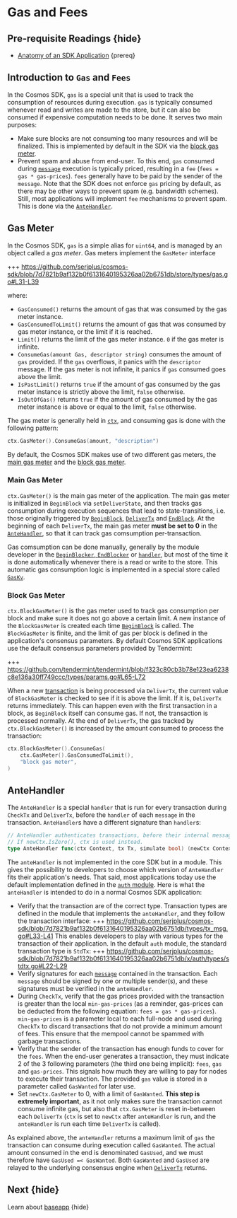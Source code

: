 <!--
order: 4
synopsis: This document describes the default strategies to handle gas and fees within a Cosmos SDK application.
-->

# Gas and Fees 

## Pre-requisite Readings {hide}

- [Anatomy of an SDK Application](./app-anatomy.md) {prereq}

## Introduction to `Gas` and `Fees`

In the Cosmos SDK, `gas` is a special unit that is used to track the consumption of resources during execution. `gas` is typically consumed whenever read and writes are made to the store, but it can also be consumed if expensive computation needs to be done. It serves two main purposes:

- Make sure blocks are not consuming too many resources and will be finalized. This is implemented by default in the SDK via the [block gas meter](#block-gas-meter).
- Prevent spam and abuse from end-user. To this end, `gas` consumed during [`message`](../building-modules/messages-and-queries.md#messages) execution is typically priced, resulting in a `fee` (`fees = gas * gas-prices`). `fees` generally have to be paid by the sender of the `message`. Note that the SDK does not enforce `gas` pricing by default, as there may be other ways to prevent spam (e.g. bandwidth schemes). Still, most applications will implement `fee` mechanisms to prevent spam. This is done via the [`AnteHandler`](#antehandler).  

## Gas Meter

In the Cosmos SDK, `gas` is a simple alias for `uint64`, and is managed by an object called a *gas meter*. Gas meters implement the `GasMeter` interface

+++ https://github.com/serjplus/cosmos-sdk/blob/7d7821b9af132b0f6131640195326aa02b6751db/store/types/gas.go#L31-L39

where:

- `GasConsumed()` returns the amount of gas that was consumed by the gas meter instance.
- `GasConsumedToLimit()` returns the amount of gas that was consumed by gas meter instance, or the limit if it is reached.
- `Limit()` returns the limit of the gas meter instance. `0` if the gas meter is infinite. 
- `ConsumeGas(amount Gas, descriptor string)` consumes the amount of `gas` provided. If the `gas` overflows, it panics with the `descriptor` message. If the gas meter is not infinite, it panics if `gas` consumed goes above the limit. 
- `IsPastLimit()` returns `true` if the amount of gas consumed by the gas meter instance is strictly above the limit, `false` otherwise. 
- `IsOutOfGas()` returns `true` if the amount of gas consumed by the gas meter instance is above or equal to the limit, `false` otherwise.

The gas meter is generally held in [`ctx`](../core/context.md), and consuming gas is done with the following pattern:

```go
ctx.GasMeter().ConsumeGas(amount, "description")
```

By default, the Cosmos SDK makes use of two different gas meters, the [main gas meter](#main-gas-metter[) and the [block gas meter](#block-gas-meter). 

### Main Gas Meter

`ctx.GasMeter()` is the main gas meter of the application. The main gas meter is initialized in `BeginBlock` via `setDeliverState`, and then tracks gas consumption during execution sequences that lead to state-transitions, i.e. those originally triggered by [`BeginBlock`](../core/baseapp.md#beginblock), [`DeliverTx`](../core/baseapp.md#delivertx) and [`EndBlock`](../core/baseapp.md#endblock). At the beginning of each `DeliverTx`, the main gas meter **must be set to 0** in the [`AnteHandler`](#antehandler), so that it can track gas comsumption per-transaction. 

Gas comsumption can be done manually, generally by the module developer in the [`BeginBlocker`, `EndBlocker`](../building-modules/beginblock-endblock.md) or [`handler`](../building-modules/handler.md), but most of the time it is done automatically whenever there is a read or write to the store. This automatic gas consumption logic is implemented in a special store called [`GasKv`](../core/store.md#gaskv-store). 

### Block Gas Meter

`ctx.BlockGasMeter()` is the gas meter used to track gas consumption per block and make sure it does not go above a certain limit. A new instance of the `BlockGasMeter` is created each time [`BeginBlock`](../core/baseapp.md#beginblock) is called. The `BlockGasMeter` is finite, and the limit of gas per block is defined in the application's consensus parameters. By default Cosmos SDK applications use the default consensus parameters provided by Tendermint:

+++ https://github.com/tendermint/tendermint/blob/f323c80cb3b78e123ea6238c8e136a30ff749ccc/types/params.go#L65-L72 

When a new [transaction](../core/transactions.md) is being processed via `DeliverTx`, the current value of `BlockGasMeter` is checked to see if it is above the limit. If it is, `DeliverTx` returns immediately. This can happen even with the first transaction in a block, as `BeginBlock` itself can consume gas. If not, the transaction is processed normally. At the end of `DeliverTx`, the gas tracked by `ctx.BlockGasMeter()` is increased by the amount consumed to process the transaction:

```go
ctx.BlockGasMeter().ConsumeGas(
	ctx.GasMeter().GasConsumedToLimit(),
	"block gas meter",
)
```

## AnteHandler

The `AnteHandler` is a special `handler` that is run for every transaction during `CheckTx` and `DeliverTx`, before the `handler` of each `message` in the transaction. `AnteHandler`s have a different signature than `handler`s:

```go
// AnteHandler authenticates transactions, before their internal messages are handled.
// If newCtx.IsZero(), ctx is used instead.
type AnteHandler func(ctx Context, tx Tx, simulate bool) (newCtx Context, result Result, abort bool)
```

The `anteHandler` is not implemented in the core SDK but in a module. This gives the possibility to developers to choose which version of `AnteHandler`  fits their application's needs. That said, most applications today use the default implementation defined in the [`auth` module](https://github.com/serjplus/cosmos-sdk/tree/master/x/auth). Here is what the `anteHandler` is intended to do in a normal Cosmos SDK application:

- Verify that the transaction are of the correct type. Transaction types are defined in the module that implements the `anteHandler`, and they follow the transaction interface:
	+++ https://github.com/serjplus/cosmos-sdk/blob/7d7821b9af132b0f6131640195326aa02b6751db/types/tx_msg.go#L33-L41
This enables developers to play with various types for the transaction of their application. In the default `auth` module, the standard transaction type is `StdTx`:
	+++ https://github.com/serjplus/cosmos-sdk/blob/7d7821b9af132b0f6131640195326aa02b6751db/x/auth/types/stdtx.go#L22-L29
- Verify signatures for each [`message`](../building-modules/messages-and-queries.md#messages) contained in the transaction. Each `message` should be signed by one or multiple sender(s), and these signatures must be verified in the `anteHandler`. 
- During `CheckTx`, verify that the gas prices provided with the transaction is greater than the local `min-gas-prices` (as a reminder, gas-prices can be deducted from the following equation: `fees = gas * gas-prices`). `min-gas-prices` is a parameter local to each full-node and used during `CheckTx` to discard transactions that do not provide a minimum amount of fees. This ensure that the mempool cannot be spammed with garbage transactions. 
- Verify that the sender of the transaction has enough funds to cover for the `fees`. When the end-user generates a transaction, they must indicate 2 of the 3 following parameters (the third one being implicit): `fees`, `gas` and `gas-prices`. This signals how much they are willing to pay for nodes to execute their transaction. The provided `gas` value is stored in a parameter called `GasWanted` for later use. 
- Set `newCtx.GasMeter` to 0, with a limit of `GasWanted`. **This step is extremely important**, as it not only makes sure the transaction cannot consume infinite gas, but also that `ctx.GasMeter` is reset in-between each `DeliverTx` (`ctx` is set to `newCtx` after `anteHandler` is run, and the `anteHandler` is run each time `DeliverTx` is called). 

As explained above, the `anteHandler` returns a maximum limit of `gas` the transaction can consume during execution called `GasWanted`. The actual amount consumed in the end is denominated `GasUsed`, and we must therefore have `GasUsed =< GasWanted`. Both `GasWanted` and `GasUsed` are relayed to the underlying consensus engine when [`DeliverTx`](../core/baseapp.md#delivertx) returns. 

## Next {hide}

Learn about [baseapp](../core/baseapp.md) {hide}